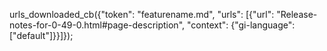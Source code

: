 urls_downloaded_cb({"token": "featurename.md", "urls": [{"url": "Release-notes-for-0-49-0.html#page-description", "context": {"gi-language": ["default"]}}]});